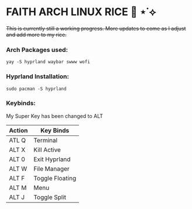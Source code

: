 # FAITH ARCH LINUX RICE 🍚 ⋆˙⟡
~~This is currently still a working progress. More updates to come as I adjust and add more to my rice.~~



### Arch Packages used:
```
yay -S hyprland waybar swww wofi
```

### Hyprland Installation:

```
sudo pacman -S hyprland
```
### Keybinds:
My Super Key has been changed to ALT

| Action        |  Key Binds   |
| ------------- | ------------- |
| ATL Q  | Terminal  |
| ALT X | Kill Active |
| ALT 0 | Exit Hyprland|
| ALT W| File Manager|
| ALT F| Toggle Floating |
| ALT M | Menu |
| ALT J| Toggle Split |
